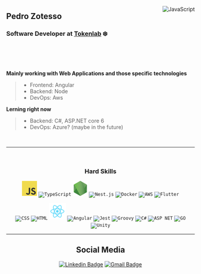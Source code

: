 <a href="https://www.credly.com/badges/ea19cc36-954e-4436-b8fe-776cc495e674"><img align="right" alt="JavaScript" title="JavScript" height="150" src="https://images.credly.com/size/680x680/images/b9feab85-1a43-4f6c-99a5-631b88d5461b/image.png"></a>

## Pedro Zotesso 

### Software Developer at [Tokenlab](https://www.tokenlab.com.br/pt/home) ❄️

<br>
<br>
<br>

**Mainly working with Web Applications and those specific technologies**
>  - Frontend: Angular
>  - Backend: Node
>  - DevOps: Aws

**Lerning right now**
>  - Backend: C#, ASP.NET core 6
>  - DevOps: Azure? (maybe in the future)

<br>

---
<br>
<div align=center>

<!-- HARD SKILLS -->

### **Hard Skills**

<code><img alt="JavaScript" title="JavScript" height="40" src="https://raw.githubusercontent.com/github/explore/80688e429a7d4ef2fca1e82350fe8e3517d3494d/topics/javascript/javascript.png"></code>
<code><img alt="TypeScript" title="TypeScript" height="40" src="https://user-images.githubusercontent.com/38081852/87239831-f8f7b100-c3e9-11ea-92df-5d7c8c4458d2.png"></code>
<code><img alt="NodeJS" title="NodeJS" height="40" src="https://raw.githubusercontent.com/github/explore/80688e429a7d4ef2fca1e82350fe8e3517d3494d/topics/nodejs/nodejs.png"></code>
<code><img alt="Nest.js" title="Nest.js" height="40" src="https://user-images.githubusercontent.com/38081852/190885829-85789bcf-9376-4cf6-9589-ee8104c7da3b.png"></code>
<code><img alt="Docker" title="Docker" height="45" src="https://user-images.githubusercontent.com/38081852/190885254-03d61b90-cef6-4292-abd3-f5c8331d395d.png"></code>
<code><img alt="AWS" title="AWS" height="40" src="https://user-images.githubusercontent.com/38081852/190885362-f8a56e8f-080c-4228-8715-03f4e4959f7f.png"></code>
<code><img alt="Flutter" title="Flutter" height="40" src="https://user-images.githubusercontent.com/25181517/186150365-da1eccce-6201-487c-8649-45e9e99435fd.png"></code>

<code><img alt="CSS" title="CSS" height="50" src="https://user-images.githubusercontent.com/38081852/87240029-0f067100-c3ec-11ea-8075-74e821ece9c0.png"></code>
<code><img alt="HTML" title="HTML" height="50" src="https://user-images.githubusercontent.com/38081852/87240030-0f9f0780-c3ec-11ea-8370-829ea755b6e9.png"></code>
<code><img alt="React / React Native" title="React / React Native" height="45" src="https://raw.githubusercontent.com/github/explore/80688e429a7d4ef2fca1e82350fe8e3517d3494d/topics/react/react.png"></code>
<code><img alt="Angular" title="Angular" height="45" src="https://user-images.githubusercontent.com/25181517/183890595-779a7e64-3f43-4634-bad2-eceef4e80268.png
"></code>
<code><img alt="Jest" title="Jest" height="45" src="https://user-images.githubusercontent.com/25181517/187955005-f4ca6f1a-e727-497b-b81b-93fb9726268e.png
"></code>
<code><img alt="Groovy" title="Groovy" height="45" src="https://user-images.githubusercontent.com/25181517/183892787-bca94a0e-ffcb-4eeb-8137-e0fc4e446c25.png
"></code>
<code><img alt="C#" title="C#" height="45" src="https://user-images.githubusercontent.com/25181517/121405384-444d7300-c95d-11eb-959f-913020d3bf90.png
"></code>
<code><img alt="ASP NET" title="ASP NET" height="45" src="https://user-images.githubusercontent.com/25181517/121405754-b4f48f80-c95d-11eb-8893-fc325bde617f.png
"></code>
<code><img alt="GO" title="GO" height="45" src="https://user-images.githubusercontent.com/25181517/192149581-88194d20-1a37-4be8-8801-5dc0017ffbbe.png
"></code>
<code><img alt="Unity" title="Unity" height="45" src="https://user-images.githubusercontent.com/25181517/193427941-9437dbbe-376f-40dc-9573-0ef5c02a26a7.png
"></code>

---

## Social Media

[![Linkedin Badge](https://img.shields.io/badge/-LinkedIn-115f8f?style=flat-square&logo=Linkedin&logoColor=white&link=https://www.linkedin.com/in/pedro-zotesso/)](https://www.linkedin.com/in/pedro-zotesso/) 
[![Gmail Badge](https://img.shields.io/badge/-siriothart@gmail.com-115f8f?style=flat-square&logo=Gmail&logoColor=white&link=mailto:siriothart@gmail.com)](mailto:siriothart@gmail.com)
